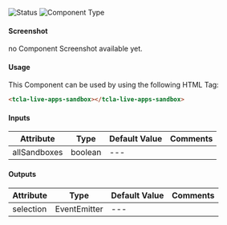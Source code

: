 
![Status][auto] ![Component Type][minor] <!--Component Meta {"created_by":"Auto", "reviewed_by":"Auto", "last_modified_by":"Auto", "comment":"*remove not used*"} Component Meta -->




#### Screenshot


no Component Screenshot available yet.

#### Usage


This Component can be used by using the following HTML Tag:

```html
<tcla-live-apps-sandbox></tcla-live-apps-sandbox>
```

#### Inputs

Attribute | Type | Default Value  | Comments
--- | --- | --- | ---
allSandboxes | boolean | --- | 

#### Outputs

Attribute | Type | Default Value  | Comments
--- | --- | --- | ---
selection | EventEmitter | --- | 


[auto]: https://img.shields.io/badge/Status-auto%20generated-lightgrey.svg?style=flat "auto generated"

[manually]: https://img.shields.io/badge/Status-manually%20created-yellow.svg?style=flat "manually created"

[draft]: https://img.shields.io/badge/Status-draft-red.svg?style=flat "draft"

[review]: https://img.shields.io/badge/Status-need%20review-yellowgreen.svg?style=flat "need review"

[review done]: https://img.shields.io/badge/Status-review%20done-green.svg?style=flat "review done"

[finalized]: https://img.shields.io/badge/Status-finalized-brightgreen.svg?style=flat "finalized"

[top]: https://img.shields.io/badge/Component%20Type-Top-blue.svg?style=flat "top Component"

[major]: https://img.shields.io/badge/Component%20Type-major%20Component-blue.svg?style=flat "major Component"

[minor]: https://img.shields.io/badge/Component%20Type-minor%20Component-blue.svg?style=flat "minor Component"


